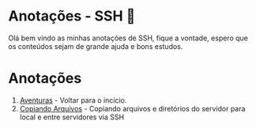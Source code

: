 # Anotações - SSH 📝
Olá bem vindo as minhas anotações de SSH, fique a vontade, espero que os conteúdos sejam de grande ajuda e bons estudos.

# Anotações
1. [Aventuras](./../README.MD) - Voltar para o incício.
2. [Copiando Arquivos](registry.MD) - Copiando arquivos e diretórios do servidor para local e entre servidores via SSH